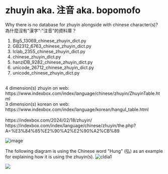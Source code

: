 # zhuyin aka. 注音 aka. bopomofo
Why there is no database for zhuyin alongside with chinese character(s)?<br>
為什麼沒有"漢字":"注音"的資料庫？</br>
1. Big5_13069_chinese_zhuyin_dict.py<br>
2. GB2312_6763_chinese_zhuyin_dict.py</br>
3. lclab_2355_chinese_zhuyin_dict.py</br>
4. chinese_zhuyin_dict.py</br>
5. hanziDB_9282_chinese_zhuyin_dict.py</br>
6. unicode_26712_chinese_zhuyin_dict.py</br>
7. unicode_chinese_zhuyin_dict.py</br>
<br>
4 dimension(s) zhuyin on web: https://www.indexbox.com/index/language/chinese/zhuyin/ZhuyinTable.html</br>
3 dimension(s) korean on web: https://www.indexbox.com/index/language/korean/hangul_table.html</br>
<br>
https://indexbox.com/2024/02/18/zhuyin/<br>
https://indexbox.com/index/language/chinese/zhuyin/the.php?A=%E3%84%85%E2%90%A2%E2%90%A2%CB%89</br>

![image](https://github.com/user-attachments/assets/2c703a93-b7f5-4719-9c68-b6961b5cb37f)

The following diagram is using the Chinese word "Hung" (弘) as an example for explaining how it is using the zhuyin(s).
![cldia1](https://github.com/user-attachments/assets/d9014da6-5d81-416e-8c01-c99fc5cd2954)

<a href="https://www.buymeacoffee.com/charlih"><img src="https://img.buymeacoffee.com/button-api/?text=Buy me a coffee&emoji=☕&slug=charlih&button_colour=FFDD00&font_colour=000000&font_family=Arial&outline_colour=000000&coffee_colour=ffffff" /></a>
